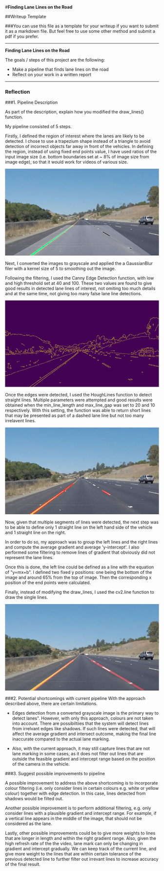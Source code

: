 #**Finding Lane Lines on the Road** 

##Writeup Template

###You can use this file as a template for your writeup if you want to submit it as a markdown file. But feel free to use some other method and submit a pdf if you prefer.

---

**Finding Lane Lines on the Road**

The goals / steps of this project are the following:
* Make a pipeline that finds lane lines on the road
* Reflect on your work in a written report


[//]: # (Image References)

[image1]: ./examples/grayscale.jpg "Grayscale"
[image2]: ./test_images/solidYellowCurve_region.jpg
[image3]: ./test_images/solidYellowCurve_edges.jpg
[image4]: ./test_images/solidYellowCurve_houghlines.jpg
[image5]: ./test_images/solidYellowCurve_final.jpg
---

### Reflection

###1. Pipeline Description

As part of the description, explain how you modified the draw_lines() function.

My pipeline consisted of 5 steps. 

Firstly, I defined the region of interest where the lanes are likely to be detected. I chose to use a trapezium shape instead of a triangle to avoid detection of incorrect objects far away in front of the vehicles. In defining the region, instead of using fixed end points value, I have used ratios of the input image size (i.e. bottom boundaries set at ~ 8% of image size from image edge), so that it would work for videos of various size.

![alt text][image2]

Next, I converted the images to grayscale and applied the a GaussianBlur filer with a kernel size of 5 to smoothing out the image.

Following the filtering, I used the Canny Edge Detection function, with low and high threshold set at 40 and 100. These two values are found to give good results in detected lane lines of interest, not omiting too much details and at the same time, not giving too many false lane line detections. 

![alt text][image3]

Once the edges were detected, I used the HoughLines function to detect straight lines. Multiple parameters were attempted and good results were obtained when the min_line_length and max_line_gap was set to 20 and 10 respectively. With this setting, the function was able to return short lines that may be presented as part of a dashed lane line but not too many irrelavent lines.

![alt text][image4]

Now, given that multiple segments of lines were detected, the next step was to be able to define only 1 straight line on the left hand side of the vehicle and 1 straight line on the right.  

In order to do so, my approach was to group the left lines and the right lines and compute the average gradient and average 'y-intercept'. I also performed some filtering to remove lines of gradient that obviously did not represent the lane lines. 

Once this is done, the left line could be defined as a line with the equation of "y=mx+b".
I defined two fixed y positions: one being the bottom of the image and around 65% from the top of image. Then the corresponding x position of the end points were calculated.

Finally, instead of modifying the draw_lines, I used the cv2.line function to draw the single lines. 

![alt text][image5]




###2. Potential shortcomings with current pipeline
With the approach described above, there are certain limitations. 

- Edges detection from a converted grayscale image is the primary way to detect lanes". However, with only this approach, colours are not taken into account. There are possibiltiies that the system will detect lines from irrelvant edges like shadows. If such lines were detected, that will affect the average gradient and intersect outcome, making the final line inaccurate compared to the actual lane marking.

- Also, with the current approach, it may still capture lines that are not lane marking in some cases, as it does not filter out lines that are outside the feasible gradient and intercept range based on the position of the camera in the vehicle. 


###3. Suggest possible improvements to pipeline

A possible improvement to address the above shortcoming is to incorporate colour filtering (i.e. only consider lines in certain colours e.g. white or yellow colour) together with edge detection. In this case, lines detected from shadows would be filted out. 

Another possible improvement is to perform additional filtering, e.g. only consider lines with a plausible gradient and intercept range. For example, if a vertical line appears in the middle of the image, that should not be considered as the lane. 

Lastly, other possible improvements could be to give more weights to lines that are longer in length and within the right gradient range. Also, given the high refresh rate of the the video, lane mark can only be changing in gradient and intercept gradually. We can keep track of the current line, and give more weight to the lines that are within certain tolerance of the previous detected line to further filter out irrevant lines to increase accuracy of the final result.

